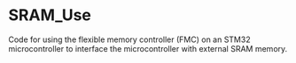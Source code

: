 # SRAM_Use
Code for using the flexible memory controller (FMC) on an STM32 microcontroller to interface the microcontroller with external SRAM memory.
